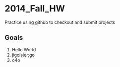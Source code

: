 2014_Fall_HW
============

Practice using github to checkout and submit projects

Goals
----

1. Hello World
2. jigoisjer;go
3. o4o